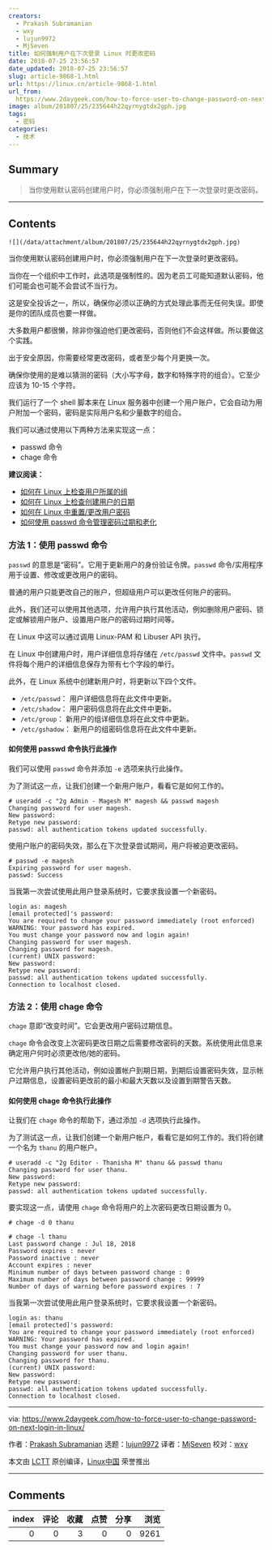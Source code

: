 ```yaml
---
creators:
  - Prakash Subramanian
  - wxy
  - lujun9972
  - MjSeven
title: 如何强制用户在下次登录 Linux 时更改密码
date: 2018-07-25 23:56:57
date_updated: 2018-07-25 23:56:57
slug: article-9868-1.html
url: https://linux.cn/article-9868-1.html
url_from: 
  https://www.2daygeek.com/how-to-force-user-to-change-password-on-next-login-in-linux/
image: album/201807/25/235644h22qyrnygtdx2gph.jpg
tags:
  - 密码
categories:
  - 技术
---
```


## Summary

> 当你使用默认密码创建用户时，你必须强制用户在下一次登录时更改密码。

***

<!-- more -->

## Contents

`![](/data/attachment/album/201807/25/235644h22qyrnygtdx2gph.jpg)`

当你使用默认密码创建用户时，你必须强制用户在下一次登录时更改密码。

当你在一个组织中工作时，此选项是强制性的。因为老员工可能知道默认密码，他们可能会也可能不会尝试不当行为。

这是安全投诉之一，所以，确保你必须以正确的方式处理此事而无任何失误。即使是你的团队成员也要一样做。

大多数用户都很懒，除非你强迫他们更改密码，否则他们不会这样做。所以要做这个实践。

出于安全原因，你需要经常更改密码，或者至少每个月更换一次。

确保你使用的是难以猜测的密码（大小写字母，数字和特殊字符的组合）。它至少应该为 10-15 个字符。

我们运行了一个 shell 脚本来在 Linux 服务器中创建一个用户账户，它会自动为用户附加一个密码，密码是实际用户名和少量数字的组合。

我们可以通过使用以下两种方法来实现这一点：

* passwd 命令
* chage 命令

**建议阅读：**

* [如何在 Linux 上检查用户所属的组](https://www.2daygeek.com/how-to-check-which-groups-a-user-belongs-to-on-linux/)
* [如何在 Linux 上检查创建用户的日期](https://www.2daygeek.com/how-to-check-user-created-date-on-linux/)
* [如何在 Linux 中重置/更改用户密码](https://www.2daygeek.com/passwd-command-examples/)
* [如何使用 passwd 命令管理密码过期和老化](https://www.2daygeek.com/passwd-command-examples-part-l/)

### 方法 1：使用 passwd 命令

`passwd` 的意思是“密码”。它用于更新用户的身份验证令牌。`passwd` 命令/实用程序用于设置、修改或更改用户的密码。

普通的用户只能更改自己的账户，但超级用户可以更改任何账户的密码。

此外，我们还可以使用其他选项，允许用户执行其他活动，例如删除用户密码、锁定或解锁用户账户、设置用户账户的密码过期时间等。

在 Linux 中这可以通过调用 Linux-PAM 和 Libuser API 执行。

在 Linux 中创建用户时，用户详细信息将存储在 `/etc/passwd` 文件中。`passwd` 文件将每个用户的详细信息保存为带有七个字段的单行。

此外，在 Linux 系统中创建新用户时，将更新以下四个文件。

* `/etc/passwd`： 用户详细信息将在此文件中更新。
* `/etc/shadow`： 用户密码信息将在此文件中更新。
* `/etc/group`： 新用户的组详细信息将在此文件中更新。
* `/etc/gshadow`： 新用户的组密码信息将在此文件中更新。

#### 如何使用 passwd 命令执行此操作

我们可以使用 `passwd` 命令并添加 `-e` 选项来执行此操作。

为了测试这一点，让我们创建一个新用户账户，看看它是如何工作的。

```shell
# useradd -c "2g Admin - Magesh M" magesh && passwd magesh
Changing password for user magesh.
New password:
Retype new password:
passwd: all authentication tokens updated successfully.
```

使用户账户的密码失效，那么在下次登录尝试期间，用户将被迫更改密码。

```shell
# passwd -e magesh
Expiring password for user magesh.
passwd: Success
```

当我第一次尝试使用此用户登录系统时，它要求我设置一个新密码。

```shell
login as: magesh
[email protected]'s password:
You are required to change your password immediately (root enforced)
WARNING: Your password has expired.
You must change your password now and login again!
Changing password for user magesh.
Changing password for magesh.
(current) UNIX password:
New password:
Retype new password:
passwd: all authentication tokens updated successfully.
Connection to localhost closed.
```

### 方法 2：使用 chage 命令

`chage` 意即“改变时间”。它会更改用户密码过期信息。

`chage` 命令会改变上次密码更改日期之后需要修改密码的天数。系统使用此信息来确定用户何时必须更改他/她的密码。

它允许用户执行其他活动，例如设置帐户到期日期，到期后设置密码失效，显示帐户过期信息，设置密码更改前的最小和最大天数以及设置到期警告天数。

#### 如何使用 chage 命令执行此操作

让我们在 `chage` 命令的帮助下，通过添加 `-d` 选项执行此操作。

为了测试这一点，让我们创建一个新用户帐户，看看它是如何工作的。我们将创建一个名为 `thanu` 的用户帐户。

```shell
# useradd -c "2g Editor - Thanisha M" thanu && passwd thanu
Changing password for user thanu.
New password:
Retype new password:
passwd: all authentication tokens updated successfully.
```

要实现这一点，请使用 `chage` 命令将用户的上次密码更改日期设置为 0。

```shell
# chage -d 0 thanu

# chage -l thanu
Last password change : Jul 18, 2018
Password expires : never
Password inactive : never
Account expires : never
Minimum number of days between password change : 0
Maximum number of days between password change : 99999
Number of days of warning before password expires : 7
```

当我第一次尝试使用此用户登录系统时，它要求我设置一个新密码。

```shell
login as: thanu
[email protected]'s password:
You are required to change your password immediately (root enforced)
WARNING: Your password has expired.
You must change your password now and login again!
Changing password for user thanu.
Changing password for thanu.
(current) UNIX password:
New password:
Retype new password:
passwd: all authentication tokens updated successfully.
Connection to localhost closed.
```

---

via: <https://www.2daygeek.com/how-to-force-user-to-change-password-on-next-login-in-linux/>

作者：[Prakash Subramanian](https://www.2daygeek.com/author/prakash/) 选题：[lujun9972](https://github.com/lujun9972) 译者：[MjSeven](https://github.com/MjSeven) 校对：[wxy](https://github.com/wxy)

本文由 [LCTT](https://github.com/LCTT/TranslateProject) 原创编译，[Linux中国](https://linux.cn/) 荣誉推出

***

## Comments


|   index |   评论 |   收藏 |   点赞 |   分享 |   浏览 |
|--------:|-------:|-------:|-------:|-------:|-------:|
|       0 |      0 |      3 |      0 |      0 |   9261 |
